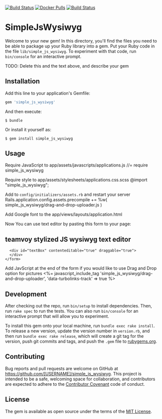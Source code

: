 [![Build Status](https://travis-ci.org/mrJmek/beautified_rails_app.svg?branch=master)](https://travis-ci.org/mrJmek/simple_js_wysiwyg)
[![Docker Pulls](https://img.shields.io/badge/gem-0.1.5-orange.svg?style=flat)](https://github.com/mrJmek/simple_js_wysiwyg)
[![Build Status](https://travis-ci.org/mrJmek/simple_js_wysiwyg.svg?branch=master)](https://travis-ci.org/mrJmek/simple_js_wysiwyg)
# SimpleJsWysiwyg

Welcome to your new gem! In this directory, you'll find the files you need to be able to package up your Ruby library into a gem. Put your Ruby code in the file `lib/simple_js_wysiwyg`. To experiment with that code, run `bin/console` for an interactive prompt.

TODO: Delete this and the text above, and describe your gem

## Installation

Add this line to your application's Gemfile:

```ruby
gem 'simple_js_wysiwyg'
```

And then execute:

    $ bundle

Or install it yourself as:

    $ gem install simple_js_wysiwyg

## Usage
Require JavaScript to app/assets/javascripts/applications.js
    //= require simple_js_wysiwyg

Require style to app/assets/stylesheets/applications.css.scss
    @import "simple_js_wysiwyg";

Add to `config/initializers/assets.rb` and restart your server
    Rails.application.config.assets.precompile += %w( simple_js_wysiwyg/drag-and-drop-uploader.js )

Add Google font to the app/views/layouts/application.html
    <link rel="stylesheet" type="text/css" href="http://fonts.googleapis.com/css?family=Nunito">

Now You can use text editor by pasting this form to your page:
    <form id="textForm">
      <h2>teamvoy stylized JS wysiwyg text editor</h2>

      <div id="textBox" contenteditable="true" draggable="true">
      </div>
    </form>

Add JavScript at the end of the form if you would like to use Drag and Drop option for pictures
    <%= javascript_include_tag 'simple_js_wysiwyg/drag-and-drop-uploader', 'data-turbolinks-track' => true %>


## Development

After checking out the repo, run `bin/setup` to install dependencies. Then, run `rake spec` to run the tests. You can also run `bin/console` for an interactive prompt that will allow you to experiment.

To install this gem onto your local machine, run `bundle exec rake install`. To release a new version, update the version number in `version.rb`, and then run `bundle exec rake release`, which will create a git tag for the version, push git commits and tags, and push the `.gem` file to [rubygems.org](https://rubygems.org).

## Contributing

Bug reports and pull requests are welcome on GitHub at https://github.com/[USERNAME]/simple_js_wysiwyg. This project is intended to be a safe, welcoming space for collaboration, and contributors are expected to adhere to the [Contributor Covenant](http://contributor-covenant.org) code of conduct.


## License

The gem is available as open source under the terms of the [MIT License](http://opensource.org/licenses/MIT).
